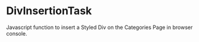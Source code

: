 # DivInsertionTask
Javascript function to insert a Styled Div on the Categories Page in browser console.
